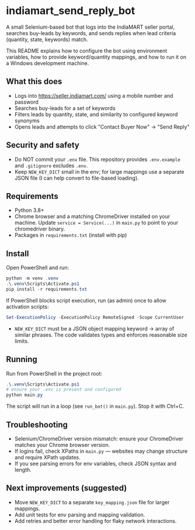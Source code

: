 # indiamart_send_reply_bot

A small Selenium-based bot that logs into the IndiaMART seller portal, searches buy-leads by keywords, and sends replies when lead criteria (quantity, state, keywords) match.

This README explains how to configure the bot using environment variables, how to provide keyword/quantity mappings, and how to run it on a Windows development machine.

## What this does
- Logs into https://seller.indiamart.com/ using a mobile number and password
- Searches buy-leads for a set of keywords
- Filters leads by quantity, state, and similarity to configured keyword synonyms
- Opens leads and attempts to click "Contact Buyer Now" → "Send Reply"

## Security and safety
- Do NOT commit your `.env` file. This repository provides `.env.example` and `.gitignore` excludes `.env`.
- Keep `NEW_KEY_DICT` small in the env; for large mappings use a separate JSON file (I can help convert to file-based loading).

## Requirements
- Python 3.8+
- Chrome browser and a matching ChromeDriver installed on your machine. Update `service = Service(...)` in `main.py` to point to your chromedriver binary.
- Packages in `requirements.txt` (install with pip)

## Install
Open PowerShell and run:

```powershell
python -m venv .venv
.\.venv\Scripts\Activate.ps1
pip install -r requirements.txt
```

If PowerShell blocks script execution, run (as admin) once to allow activation scripts:

```powershell
Set-ExecutionPolicy -ExecutionPolicy RemoteSigned -Scope CurrentUser
```

- `NEW_KEY_DICT` must be a JSON object mapping keyword → array of similar phrases. The code validates types and enforces reasonable size limits.

## Running
Run from PowerShell in the project root:

```powershell
.\.venv\Scripts\Activate.ps1
# ensure your .env is present and configured
python main.py
```

The script will run in a loop (see `run_bot()` in `main.py`). Stop it with Ctrl+C.

## Troubleshooting
- Selenium/ChromeDriver version mismatch: ensure your ChromeDriver matches your Chrome browser version.
- If logins fail, check XPaths in `main.py` — websites may change structure and require XPath updates.
- If you see parsing errors for env variables, check JSON syntax and length.

## Next improvements (suggested)
- Move `NEW_KEY_DICT` to a separate `key_mapping.json` file for larger mappings.
- Add unit tests for env parsing and mapping validation.
- Add retries and better error handling for flaky network interactions.
